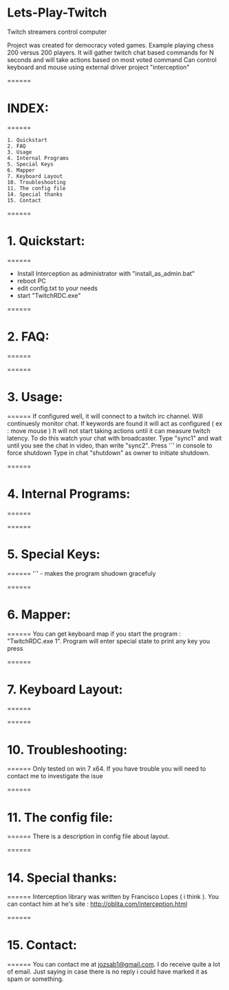 # Lets-Play-Twitch
Twitch streamers control computer

Project was created for democracy voted games. Example playing chess 200 versus 200 players.
It will gather twitch chat based commands for N seconds and will take actions based on most voted command
Can control keyboard and mouse using external driver project "interception"

======
# INDEX:
======
```
1. Quickstart
2. FAQ
3. Usage
4. Internal Programs
5. Special Keys
6. Mapper
7. Keyboard Layout
10. Troubleshooting
11. The config file
14. Special thanks
15. Contact
```
======
# 1. Quickstart:
======

- Install Interception as administrator with "install_as_admin.bat"
- reboot PC
- edit config.txt to your needs
- start "TwitchRDC.exe"

======
# 2. FAQ:
======

======
# 3. Usage:
======
If configured well, it will connect to a twitch irc channel. Will continuesly monitor chat. If keywords are found it will act as configured ( ex : move mouse )
It will not start taking actions until it can measure twitch latency. To do this watch your chat with broadcaster. Type "sync1" and wait until you see the chat in video, than write "sync2".
Press '`' in console to force shutdown
Type in chat "shutdown" as owner to initiate shutdown.

======
# 4. Internal Programs:
======

======
# 5. Special Keys:
======
'`' - makes the program shudown gracefuly

======
# 6. Mapper:
======
You can get keyboard map if you start the program : "TwitchRDC.exe 1". Program will enter special state to print any key you press

======
# 7. Keyboard Layout:
======

======
# 10. Troubleshooting:
======
Only tested on win 7 x64. If you have trouble you will need to contact me to investigate the isue

======
# 11. The config file:
======
There is a description in config file about layout.

======
# 14. Special thanks:
======
Interception library was written by Francisco Lopes ( i think ). You can contact him at he's site : http://oblita.com/interception.html

======
# 15. Contact:
======
You can contact me at jozsab1@gmail.com. I do receive quite a lot of email. Just saying in case there is no reply i could have marked it as spam or something.
